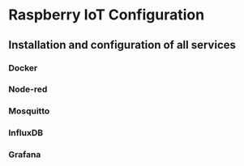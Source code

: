 # Raspberry IoT Configuration 

## Installation and configuration of all services

### Docker
### Node-red
### Mosquitto
### InfluxDB
### Grafana
